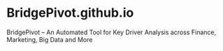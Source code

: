 # BridgePivot.github.io
BridgePivot – An Automated Tool for Key Driver Analysis across Finance, Marketing, Big Data and More
